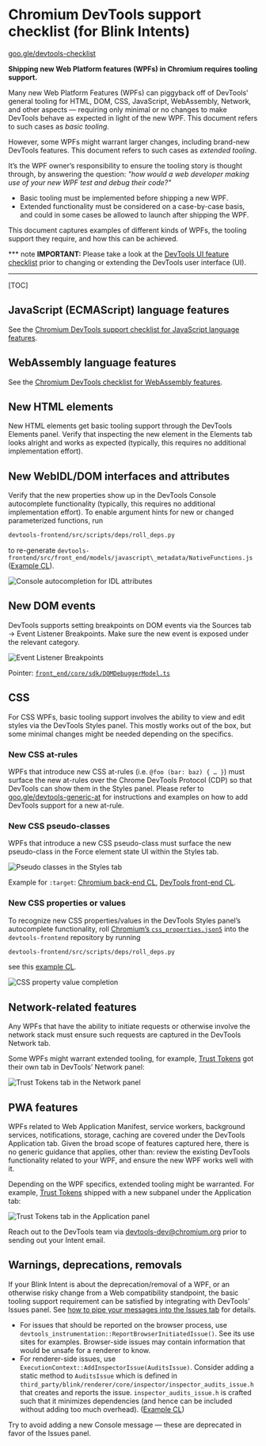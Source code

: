 # Chromium DevTools support checklist (for Blink Intents)

[goo.gle/devtools-checklist](https://goo.gle/devtools-checklist)

**Shipping new Web Platform features (WPFs) in Chromium requires tooling support.**

Many new Web Platform Features (WPFs) can piggyback off of DevTools' general tooling for HTML, DOM, CSS, JavaScript,
WebAssembly, Network, and other aspects — requiring only minimal or no changes to make DevTools behave as expected
in light of the new WPF. This document refers to such cases as _basic tooling_.

However, some WPFs might warrant larger changes, including brand-new DevTools features. This document refers to such
cases as _extended tooling_.

It’s the WPF owner’s responsibility to ensure the tooling story is thought through, by answering the question:
_"how would a web developer making use of your new WPF test and debug their code?"_

- Basic tooling must be implemented before shipping a new WPF.
- Extended functionality must be considered on a case-by-case basis, and could in some cases be allowed to launch after shipping the WPF.

This document captures examples of different kinds of WPFs, the tooling support they require, and how this can be achieved.

*** note
**IMPORTANT:** Please take a look at the [DevTools UI feature checklist](./ui.md) prior
to changing or extending the DevTools user interface (UI).
***

[TOC]

## JavaScript (ECMAScript) language features

See the [Chromium DevTools support checklist for JavaScript language features](https://goo.gle/v8-checklist).


## WebAssembly language features

See the [Chromium DevTools checklist for WebAssembly features](https://goo.gle/devtools-wasm-checklist).


## New HTML elements

New HTML elements get basic tooling support through the DevTools Elements panel. Verify that inspecting the new element
in the Elements tab looks alright and works as expected (typically, this requires no additional implementation effort).


## New WebIDL/DOM interfaces and attributes

Verify that the new properties show up in the DevTools Console autocomplete functionality (typically, this requires no additional implementation effort).
To enable argument hints for new or changed parameterized functions, run
```bash
devtools-frontend/src/scripts/deps/roll_deps.py
```
to re-generate `devtools-frontend/src/front_end/models/javascript\_metadata/NativeFunctions.js` ([Example CL](http://crrev.com/c/3432787)).

![](./images/checklist-autocomplete-idl-attribute.png "Console autocompletion for IDL attributes")


## New DOM events

DevTools supports setting breakpoints on DOM events via the Sources tab → Event Listener Breakpoints. Make sure the new event is exposed under the relevant category.

![](./images/checklist-event-listener-breakpoints.png "Event Listener Breakpoints")

Pointer: [`front_end/core/sdk/DOMDebuggerModel.ts`](https://source.chromium.org/chromium/chromium/src/+/main:third\_party/devtools-frontend/src/front_end/core/sdk/DOMDebuggerModel.ts;l=766-870;drc=79e812efee4be5e4d4378562f8acebffe9771f20)


## CSS

For CSS WPFs, basic tooling support involves the ability to view and edit styles via the DevTools Styles panel.
This mostly works out of the box, but some minimal changes might be needed depending on the specifics.

### New CSS at-rules

WPFs that introduce new CSS at-rules (i.e. `@foo (bar: baz) { … }`) must surface the new at-rules over the Chrome
DevTools Protocol (CDP) so that DevTools can show them in the Styles panel.
Please refer to [goo.gle/devtools-generic-at](https://goo.gle/devtools-generic-at) for instructions and examples on
how to add DevTools support for a new at-rule.

### New CSS pseudo-classes

WPFs that introduce a new CSS pseudo-class must surface the new pseudo-class in the Force element state UI within the Styles tab.

![](./images/checklist-pseudo-classes.png "Pseudo classes in the Styles tab")

Example for `:target`: [Chromium back-end CL](https://chromium-review.googlesource.com/c/chromium/src/+/2575668),
[DevTools front-end CL](https://chromium-review.googlesource.com/c/devtools/devtools-frontend/+/2581544).

### New CSS properties or values

To recognize new CSS properties/values in the DevTools Styles panel’s autocomplete functionality, roll
[Chromium’s `css_properties.json5`](https://source.chromium.org/chromium/chromium/src/+/main:third\_party/blink/renderer/core/css/css_properties.json5;drc=be2c473625b9c28a4ff6735547cb0c1b6743f4ae) into the `devtools-frontend` repository by running
```bash
devtools-frontend/src/scripts/deps/roll_deps.py
```
see this [example CL](https://chromium-review.googlesource.com/c/devtools/devtools-frontend/+/2972583).

![](./images/checklist-css-properties.png "CSS property value completion")


## Network-related features

Any WPFs that have the ability to initiate requests or otherwise involve the network stack must ensure such requests
are captured in the DevTools Network tab.

Some WPFs might warrant extended tooling, for example, [Trust Tokens](http://crbug.com/1126824) got their own tab in
DevTools’ Network panel:

![](./images/checklist-network-trust-tokens.png "Trust Tokens tab in the Network panel")


## PWA features

WPFs related to Web Application Manifest, service workers, background services, notifications, storage, caching are
covered under the DevTools Application tab. Given the broad scope of features captured here, there is no generic
guidance that applies, other than: review the existing DevTools functionality related to your WPF, and ensure the
new WPF works well with it.

Depending on the WPF specifics, extended tooling might be warranted. For example, [Trust Tokens](http://crbug.com/1126824)
shipped with a new subpanel under the Application tab:

![](./images/checklist-application-trust-tokens.png "Trust Tokens tab in the Application panel")

Reach out to the DevTools team via [devtools-dev@chromium.org](mailto:devtools-dev@chromium.org) prior to sending out
your Intent email.


## Warnings, deprecations, removals

If your Blink Intent is about the deprecation/removal of a WPF, or an otherwise risky change from a Web compatibility
standpoint, the basic tooling support requirement can be satisfied by integrating with DevTools’ Issues panel. See
[how to pipe your messages into the Issues tab](https://docs.google.com/document/d/13zZBu6RG7D23FSWecSy3AHPEdFHJMkp732-uJ5CFbmc)
for details.

* For issues that should be reported on the browser process, use `devtools_instrumentation::ReportBrowserInitiatedIssue()`.
  See its use sites for examples. Browser-side issues may contain information that would be unsafe for a renderer to know.
* For renderer-side issues, use `ExecutionContext::AddInspectorIssue(AuditsIssue)`. Consider adding a static method to
  `AuditsIssue` which is defined in `third_party/blink/renderer/core/inspector/inspector_audits_issue.h` that creates and
  reports the issue. `inspector_audits_issue.h` is crafted such that it minimizes dependencies (and hence can be included
  without adding too much overhead). ([Example CL](https://chromium-review.googlesource.com/c/chromium/src/+/2892206))

Try to avoid adding a new Console message — these are deprecated in favor of the Issues panel.
